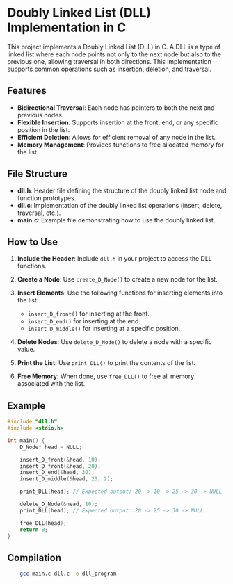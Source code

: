 # Doubly Linked List (DLL) Implementation in C

This project implements a Doubly Linked List (DLL) in C. A DLL is a type of linked list where each node points not only to the next node but also to the previous one, allowing traversal in both directions. This implementation supports common operations such as insertion, deletion, and traversal.

## Features

- **Bidirectional Traversal**: Each node has pointers to both the next and previous nodes.
- **Flexible Insertion**: Supports insertion at the front, end, or any specific position in the list.
- **Efficient Deletion**: Allows for efficient removal of any node in the list.
- **Memory Management**: Provides functions to free allocated memory for the list.

## File Structure

- **dll.h**: Header file defining the structure of the doubly linked list node and function prototypes.
- **dll.c**: Implementation of the doubly linked list operations (insert, delete, traversal, etc.).
- **main.c**: Example file demonstrating how to use the doubly linked list.

## How to Use

1. **Include the Header**: Include `dll.h` in your project to access the DLL functions.

2. **Create a Node**: Use `create_D_Node()` to create a new node for the list.

3. **Insert Elements**: Use the following functions for inserting elements into the list:
   - `insert_D_front()` for inserting at the front.
   - `insert_D_end()` for inserting at the end.
   - `insert_D_middle()` for inserting at a specific position.

4. **Delete Nodes**: Use `delete_D_Node()` to delete a node with a specific value.

5. **Print the List**: Use `print_DLL()` to print the contents of the list.

6. **Free Memory**: When done, use `free_DLL()` to free all memory associated with the list.

## Example

```c
#include "dll.h"
#include <stdio.h>

int main() {
    D_Node* head = NULL;

    insert_D_front(&head, 10);
    insert_D_front(&head, 20);
    insert_D_end(&head, 30);
    insert_D_middle(&head, 25, 2);

    print_DLL(head); // Expected output: 20 -> 10 -> 25 -> 30 -> NULL

    delete_D_Node(&head, 10);
    print_DLL(head); // Expected output: 20 -> 25 -> 30 -> NULL

    free_DLL(head);
    return 0;
}
```


## Compilation
```bash
    gcc main.c dll.c -o dll_program
````